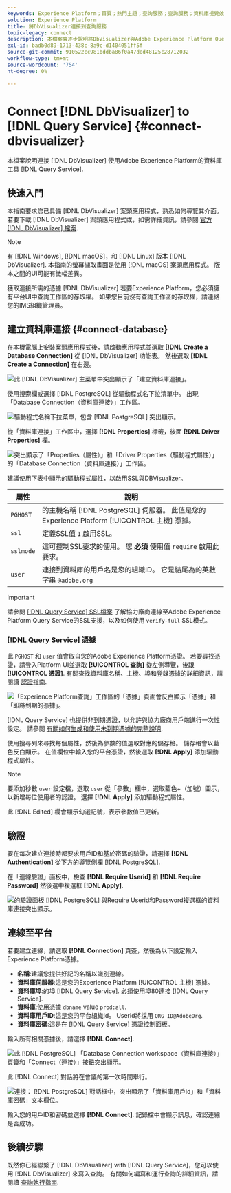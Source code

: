 ```yaml
---
keywords: Experience Platform；首頁；熱門主題；查詢服務；查詢服務；資料庫視覺效果；資料庫視覺效果；資料庫視覺效果；連線至查詢服務；
solution: Experience Platform
title: 將DbVisualizer連接到查詢服務
topic-legacy: connect
description: 本檔案會逐步說明將DbVisualizer與Adobe Experience Platform Query Service連線的步驟。
exl-id: badb0d89-1713-438c-8a9c-d1404051ff5f
source-git-commit: 910522cc981bddba86f0a47ded48125c28712032
workflow-type: tm+mt
source-wordcount: '754'
ht-degree: 0%

---
```


# Connect [!DNL DbVisualizer] to [!DNL Query Service] {#connect-dbvisualizer}

本檔案說明連接 [!DNL DbVisualizer] 使用Adobe Experience Platform的資料庫工具 [!DNL Query Service].

## 快速入門

本指南要求您已具備 [!DNL DbVisualizer] 案頭應用程式，熟悉如何導覽其介面。 若要下載 [!DNL DbVisualizer] 案頭應用程式或，如需詳細資訊，請參閱 [官方 [!DNL DbVisualizer] 檔案](https://www.dbvis.com/download/).

>[!NOTE]
>
>有 [!DNL Windows], [!DNL macOS]，和 [!DNL Linux] 版本 [!DNL DbVisualizer]. 本指南的螢幕擷取畫面是使用 [!DNL macOS] 案頭應用程式。 版本之間的UI可能有微幅差異。

獲取連接所需的憑據 [!DNL  DbVisualizer] 若要Experience Platform，您必須擁有平台UI中查詢工作區的存取權。 如果您目前沒有查詢工作區的存取權，請連絡您的IMS組織管理員。

## 建立資料庫連接 {#connect-database}

在本機電腦上安裝案頭應用程式後，請啟動應用程式並選取 **[!DNL Create a Database Connection]** 從 [!DNL DbVisualizer] 功能表。 然後選取 **[!DNL Create a Connection]** 在右邊。

![此 [!DNL DbVisualizer] 主菜單中突出顯示了「建立資料庫連接」。](../images/clients/dbvisualizer/create-db-connection.png)

使用搜索欄或選擇 [!DNL PostgreSQL] 從驅動程式名下拉清單中。 出現「Database Connection（資料庫連接）」工作區。

![驅動程式名稱下拉菜單，包含 [!DNL PostgreSQL] 突出顯示。](../images/clients/dbvisualizer/driver-name.png)

從「資料庫連接」工作區中，選擇 **[!DNL Properties]** 標籤，後面 **[!DNL Driver Properties]** 欄。

![突出顯示了「Properties（屬性）」和「Driver Properties（驅動程式屬性）」的「Database Connection（資料庫連接）」工作區。](../images/clients/dbvisualizer/driver-properties.png)

建議使用下表中顯示的驅動程式屬性，以啟用SSL與DBVisualizer。

| 屬性 | 說明 |
| ------ | ------ |
| `PGHOST` | 的主機名稱 [!DNL PostgreSQL] 伺服器。 此值是您的Experience Platform [!UICONTROL 主機] 憑據。 |
| `ssl` | 定義SSL值 `1` 啟用SSL。 |
| `sslmode` | 這可控制SSL要求的使用。 您 **必須** 使用值 `require` 啟用此要求。 |
| `user` | 連接到資料庫的用戶名是您的組織ID。 它是結尾為的英數字串 `@adobe.org` |

>[!IMPORTANT]
>
>請參閱 [[!DNL Query Service] SSL檔案](./ssl-modes.md) 了解協力廠商連線至Adobe Experience Platform Query Service的SSL支援，以及如何使用 `verify-full` SSL模式。

### [!DNL Query Service] 憑據

此 `PGHOST` 和 `user` 值會取自您的Adobe Experience Platform憑證。 若要尋找憑證，請登入Platform UI並選取 **[!UICONTROL 查詢]** 從左側導覽，後跟 **[!UICONTROL 憑證]**. 有關查找資料庫名稱、主機、埠和登錄憑據的詳細資訊，請閱讀 [認證指南](../ui/credentials.md).

![「Experience Platform查詢」工作區的「憑據」頁面會反白顯示「憑據」和「即將到期的憑據」。](../images/clients/dbvisualizer/query-service-credentials-page.png)

[!DNL Query Service] 也提供非到期憑證，以允許與協力廠商用戶端進行一次性設定。 請參閱 [有關如何生成和使用未到期憑據的完整說明](../ui/credentials.md#non-expiring-credentials).

使用搜尋列來尋找每個屬性，然後為參數的值選取對應的儲存格。 儲存格會以藍色反白顯示。 在值欄位中輸入您的平台憑證，然後選取 **[!DNL Apply]** 添加驅動程式屬性。

>[!NOTE]
>
>要添加秒數 `user` 設定檔，選取 `user` 從「參數」欄中，選取藍色+（加號）圖示，以新增每位使用者的認證。 選擇 **[!DNL Apply]** 添加驅動程式屬性。

此 [!DNL Edited] 欄會顯示勾選記號，表示參數值已更新。

## 驗證

要在每次建立連接時都要求用戶ID和基於密碼的驗證，請選擇 **[!DNL Authentication]** 從下方的導覽側欄 [!DNL PostgreSQL].

在「連線驗證」面板中，檢查 **[!DNL Require Userid]** 和 **[!DNL Require Password]** 然後選中複選框 **[!DNL Apply]**.

![的驗證面板 [!DNL PostgreSQL] 與Require Userid和Password複選框的資料庫連接突出顯示。](../images/clients/dbvisualizer/connection-authentication.png)

## 連線至平台

若要建立連線，請選取 **[!DNL Connection]** 頁簽，然後為以下設定輸入Experience Platform憑據。

- **名稱**:建議您提供好記的名稱以識別連線。
- **資料庫伺服器**:這是您的Experience Platform [!UICONTROL 主機] 憑據。
- **資料庫埠**:的埠 [!DNL Query Service]. 必須使用埠80連接 [!DNL Query Service].
- **資料庫**:使用憑據 `dbname` value `prod:all`.
- **資料庫用戶ID**:這是您的平台組織Id。 Userid將採用 `ORG_ID@AdobeOrg`.
- **資料庫密碼**:這是在 [!DNL Query Service] 憑證控制面板。

輸入所有相關憑據後，請選擇 **[!DNL Connect]**.

![此 [!DNL PostgreSQL] 「Database Connection workspace（資料庫連接）」頁簽和「Connect（連接）」按鈕突出顯示。](../images/clients/dbvisualizer/connect.png)

此 [!DNL Connect] 對話將在會議的第一次時間舉行。

![連接： [!DNL PostgreSQL] 對話框中，突出顯示了「資料庫用戶id」和「資料庫密碼」文本欄位。](../images/clients/dbvisualizer/connect-dialog.png)

輸入您的用戶ID和密碼並選擇 **[!DNL Connect]**. 記錄檔中會顯示訊息，確認連線是否成功。

## 後續步驟

既然你已經聯繫了 [!DNL DbVisualizer] with [!DNL Query Service]，您可以使用 [!DNL DbVisualizer] 來寫入查詢。 有關如何編寫和運行查詢的詳細資訊，請閱讀 [查詢執行指南](../best-practices/writing-queries.md).
